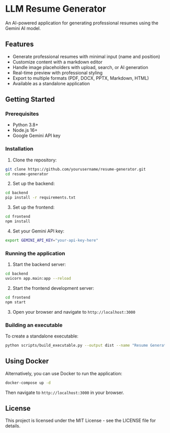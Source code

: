# LLM Resume Generator

An AI-powered application for generating professional resumes using the Gemini AI model.

## Features

- Generate professional resumes with minimal input (name and position)
- Customize content with a markdown editor
- Handle image placeholders with upload, search, or AI generation
- Real-time preview with professional styling
- Export to multiple formats (PDF, DOCX, PPTX, Markdown, HTML)
- Available as a standalone application

## Getting Started

### Prerequisites

- Python 3.8+
- Node.js 16+
- Google Gemini API key

### Installation

1. Clone the repository:
```bash
git clone https://github.com/yourusername/resume-generator.git
cd resume-generator
```

2. Set up the backend:
```bash
cd backend
pip install -r requirements.txt
```

3. Set up the frontend:
```bash
cd frontend
npm install
```

4. Set your Gemini API key:
```bash
export GEMINI_API_KEY="your-api-key-here"
```

### Running the application

1. Start the backend server:
```bash
cd backend
uvicorn app.main:app --reload
```

2. Start the frontend development server:
```bash
cd frontend
npm start
```

3. Open your browser and navigate to `http://localhost:3000`

### Building an executable

To create a standalone executable:
```bash
python scripts/build_executable.py --output dist --name "Resume Generator"
```

## Using Docker

Alternatively, you can use Docker to run the application:
```bash
docker-compose up -d
```

Then navigate to `http://localhost:3000` in your browser.

## License

This project is licensed under the MIT License - see the LICENSE file for details.